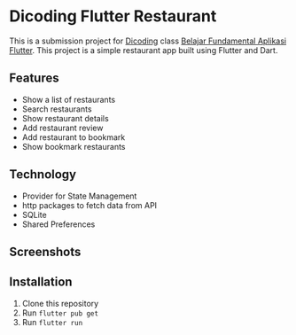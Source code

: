# Dicoding Flutter Restaurant

This is a submission project for [Dicoding](https://www.dicoding.com/) class [Belajar Fundamental Aplikasi Flutter](https://www.dicoding.com/academies/195). This project is a simple restaurant app built using Flutter and Dart.

## Features

- Show a list of restaurants
- Search restaurants
- Show restaurant details
- Add restaurant review
- Add restaurant to bookmark
- Show bookmark restaurants


## Technology

- Provider for State Management
- http packages to fetch data from API
- SQLite
- Shared Preferences

## Screenshots


## Installation

1. Clone this repository
2. Run `flutter pub get`
3. Run `flutter run`